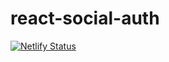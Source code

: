 # react-social-auth

[![Netlify Status](https://api.netlify.com/api/v1/badges/559279c9-b17b-41d5-9d48-575fcb42ab45/deploy-status)](https://app.netlify.com/sites/react-social-auth/deploys)
